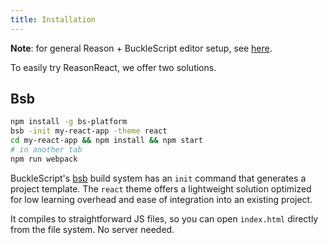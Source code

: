 ```yaml
---
title: Installation
---
```


**Note**: for general Reason + BuckleScript editor setup, see [here](https://reasonml.github.io/docs/en/global-installation.html).

To easily try ReasonReact, we offer two solutions.

## Bsb

```sh
npm install -g bs-platform
bsb -init my-react-app -theme react
cd my-react-app && npm install && npm start
# in another tab
npm run webpack
```

BuckleScript's [bsb](https://bucklescript.github.io/docs/en/build-overview.html) build system has an `init` command that generates a project template. The `react` theme offers a lightweight solution optimized for low learning overhead and ease of integration into an existing project.

It compiles to straightforward JS files, so you can open `index.html` directly from the file system. No server needed.
